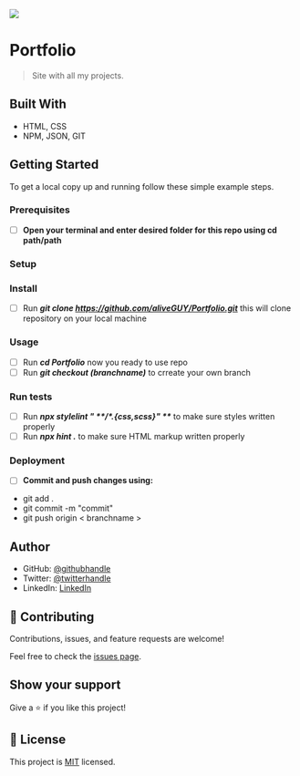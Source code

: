 ![](https://img.shields.io/badge/Microverse-blueviolet)

# Portfolio

> Site with all my projects.


## Built With

- HTML, CSS
- NPM, JSON, GIT


## Getting Started

To get a local copy up and running follow these simple example steps.

### Prerequisites
- [ ] **Open your terminal and enter desired folder for this repo using cd path/path**

### Setup

### Install
- [ ] Run **_git clone https://github.com/aliveGUY/Portfolio.git_** this will clone repository on your local machine

### Usage
- [ ] Run **_cd Portfolio_** now you ready to use repo
- [ ] Run **_git checkout (branchname)_** to crreate your own branch

### Run tests
- [ ] Run **_npx stylelint " **/*.{css,scss}" **_** to make sure styles written properly
- [ ] Run **_npx hint ._** to make sure HTML markup written properly

### Deployment
- [ ] **Commit and push changes using:**
* git add .
* git commit -m "commit"
* git push origin < branchname >


## Author

- GitHub: [@githubhandle](https://github.com/aliveGUY)
- Twitter: [@twitterhandle](https://twitter.com/Sciborskyy)
- LinkedIn: [LinkedIn](https://www.linkedin.com/in/ilya-dubrovin-921a2721b/)

## 🤝 Contributing

Contributions, issues, and feature requests are welcome!

Feel free to check the [issues page](../../issues/).

## Show your support

Give a ⭐️ if you like this project!

## 📝 License

This project is [MIT](./MIT.md) licensed.
